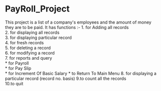 # PayRoll_Project
This project is a list of a company's employees and the amount of money they are to be paid.
It has functions :-
     1. for Adding all records                                
     2. for displaying all records                            
     3. for displaying particular record                     
     4. for fresh records                                     
     5. for deleting a record                                 
     6. for modifying a record                                
     7. for reports and query  
                * for Payroll                   
		* for Pay Slip                  
		* for Increment Of Basic Salary 
		* to Return To Main Menu 
     8. for displaying a particular record (record no. basis) 
     9.to count all the records                             
    10.to quit                 

